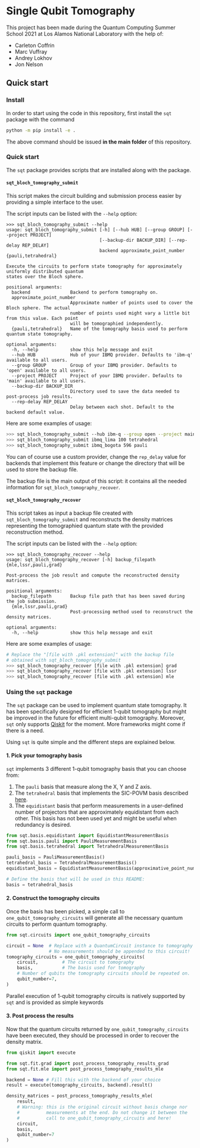 # Single Qubit Tomography

This project has been made during the Quantum Computing Summer School 2021 at Los Alamos National Laboratory with the help of:

- Carleton Coffrin
- Marc Vuffray
- Andrey Lokhov
- Jon Nelson

## Quick start

### Install

In order to start using the code in this repository, first install the `sqt` package with the command
```sh
python -m pip install -e .
```
The above command should be issued **in the main folder** of this repository.

### Quick start

The `sqt` package provides scripts that are installed along with the package.

#### `sqt_bloch_tomography_submit`

This script makes the circuit building and submission process easier by providing a simple interface to the user.

The script inputs can be listed with the `--help` option:
```
>>> sqt_bloch_tomography_submit --help
usage: sqt_bloch_tomography_submit [-h] [--hub HUB] [--group GROUP] [--project PROJECT]
                                   [--backup-dir BACKUP_DIR] [--rep-delay REP_DELAY]
                                   backend approximate_point_number {pauli,tetrahedral}

Execute the circuits to perform state tomography for approximately uniformly distributed quantum
states over the Bloch sphere.

positional arguments:
  backend               Backend to perform tomography on.
  approximate_point_number
                        Approximate number of points used to cover the Bloch sphere. The actual
                        number of points used might vary a little bit from this value. Each point
                        will be tomographied independently.
  {pauli,tetrahedral}   Name of the tomography basis used to perform quantum state tomography.

optional arguments:
  -h, --help            show this help message and exit
  --hub HUB             Hub of your IBMQ provider. Defaults to 'ibm-q' available to all users.
  --group GROUP         Group of your IBMQ provider. Defaults to 'open' available to all users.
  --project PROJECT     Project of your IBMQ provider. Defaults to 'main' available to all users.
  --backup-dir BACKUP_DIR
                        Directory used to save the data needed to post-process job results.
  --rep-delay REP_DELAY
                        Delay between each shot. Default to the backend default value.

```

Here are some examples of usage:
```sh
>>> sqt_bloch_tomography_submit --hub ibm-q --group open --project main ibmq_lima 100 tetrahedral
>>> sqt_bloch_tomography_submit ibmq_lima 100 tetrahedral
>>> sqt_bloch_tomography_submit ibmq_bogota 596 pauli
```

You can of course use a custom provider, change the `rep_delay` value for backends that implement this feature or change the directory that will be used to store the backup file.

The backup file is the main output of this script: it contains all the needed information for `sqt_bloch_tomography_recover`.

#### `sqt_bloch_tomography_recover`

This script takes as input a backup file created with `sqt_bloch_tomography_submit` and reconstructs the density matrices representing the tomographied quantum state with the provided reconstruction method.

The script inputs can be listed with the `--help` option:
```
>>> sqt_bloch_tomography_recover --help
usage: sqt_bloch_tomography_recover [-h] backup_filepath {mle,lssr,pauli,grad}

Post-process the job result and compute the reconstructed density matrices.

positional arguments:
  backup_filepath       Backup file path that has been saved during the job submission.
  {mle,lssr,pauli,grad}
                        Post-processing method used to reconstruct the density matrices.

optional arguments:
  -h, --help            show this help message and exit
```

Here are some examples of usage:
```sh
# Replace the "[file with .pkl extension]" with the backup file
# obtained with sqt_bloch_tomography_submit
>>> sqt_bloch_tomography_recover [file with .pkl extension] grad
>>> sqt_bloch_tomography_recover [file with .pkl extension] lssr
>>> sqt_bloch_tomography_recover [file with .pkl extension] mle
```

### Using the `sqt` package

The `sqt` package can be used to implement quantum state tomography. It has been specifically designed for efficient 1-qubit tomography but might be improved in the future for efficient multi-qubit tomography. Moreover, `sqt` only supports [Qiskit](https://qiskit.org) for the moment. More frameworks might come if there is a need.

Using `sqt` is quite simple and the different steps are explained below.

#### 1. Pick your tomography basis

`sqt` implements 3 different 1-qubit tomography basis that you can choose from:

1. The `pauli` basis that measure along the X, Y and Z axis.
2. The `tetrahedral` basis that implements the SIC-POVM basis described [here](https://en.wikipedia.org/wiki/SIC-POVM#Simplest_example).
3. The `equidistant` basis that perform measurements in a user-defined number of projectors that are approximately equidistant from each other. This basis has not been used yet and might be useful when redundancy is desired.

```python
from sqt.basis.equidistant import EquidistantMeasurementBasis
from sqt.basis.pauli import PauliMeasurementBasis
from sqt.basis.tetrahedral import TetrahedralMeasurementBasis

pauli_basis = PauliMeasurementBasis()
tetrahedral_basis = TetrahedralMeasurementBasis()
equidistant_basis = EquidistantMeasurementBasis(approximative_point_number=10)

# Define the basis that will be used in this README:
basis = tetrahedral_basis
```


#### 2. Construct the tomography circuits

Once the basis has been picked, a simple call to `one_qubit_tomography_circuits` will generate all the necessary quantum circuits to perform quantum tomography.

```python
from sqt.circuits import one_qubit_tomography_circuits

circuit = None  # Replace with a QuantumCircuit instance to tomography
                # No measurements should be appended to this circuit!
tomography_circuits = one_qubit_tomography_circuits(
    circuit,         # The circuit to tomography
    basis,           # The basis used for tomography
    # Number of qubits the tomography circuits should be repeated on.
    qubit_number=7,
)
```

Parallel execution of 1-qubit tomography circuits is natively supported by `sqt` and is provided as simple keywords 

#### 3. Post process the results

Now that the quantum circuits returned by `one_qubit_tomography_circuits` have been executed, they should be processed in order to recover the density matrix.
```python
from qiskit import execute

from sqt.fit.grad import post_process_tomography_results_grad
from sqt.fit.mle import post_process_tomography_results_mle

backend = None # Fill this with the backend of your choice
result = execute(tomography_circuits, backend).result()

density_matrices = post_process_tomography_results_mle(
    result, 
    # Warning: this is the original circuit without basis change nor
    #          measurements at the end. Do not change it between the
    #          call to one_qubit_tomography_circuits and here!
    circuit, 
    basis,
    qubit_number=7
)
```
